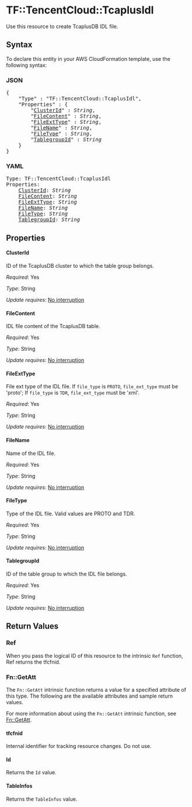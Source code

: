 # TF::TencentCloud::TcaplusIdl

Use this resource to create TcaplusDB IDL file.

## Syntax

To declare this entity in your AWS CloudFormation template, use the following syntax:

### JSON

<pre>
{
    "Type" : "TF::TencentCloud::TcaplusIdl",
    "Properties" : {
        "<a href="#clusterid" title="ClusterId">ClusterId</a>" : <i>String</i>,
        "<a href="#filecontent" title="FileContent">FileContent</a>" : <i>String</i>,
        "<a href="#fileexttype" title="FileExtType">FileExtType</a>" : <i>String</i>,
        "<a href="#filename" title="FileName">FileName</a>" : <i>String</i>,
        "<a href="#filetype" title="FileType">FileType</a>" : <i>String</i>,
        "<a href="#tablegroupid" title="TablegroupId">TablegroupId</a>" : <i>String</i>
    }
}
</pre>

### YAML

<pre>
Type: TF::TencentCloud::TcaplusIdl
Properties:
    <a href="#clusterid" title="ClusterId">ClusterId</a>: <i>String</i>
    <a href="#filecontent" title="FileContent">FileContent</a>: <i>String</i>
    <a href="#fileexttype" title="FileExtType">FileExtType</a>: <i>String</i>
    <a href="#filename" title="FileName">FileName</a>: <i>String</i>
    <a href="#filetype" title="FileType">FileType</a>: <i>String</i>
    <a href="#tablegroupid" title="TablegroupId">TablegroupId</a>: <i>String</i>
</pre>

## Properties

#### ClusterId

ID of the TcaplusDB cluster to which the table group belongs.

_Required_: Yes

_Type_: String

_Update requires_: [No interruption](https://docs.aws.amazon.com/AWSCloudFormation/latest/UserGuide/using-cfn-updating-stacks-update-behaviors.html#update-no-interrupt)

#### FileContent

IDL file content of the TcaplusDB table.

_Required_: Yes

_Type_: String

_Update requires_: [No interruption](https://docs.aws.amazon.com/AWSCloudFormation/latest/UserGuide/using-cfn-updating-stacks-update-behaviors.html#update-no-interrupt)

#### FileExtType

File ext type of the IDL file. If `file_type` is `PROTO`, `file_ext_type` must be 'proto'; If `file_type` is `TDR`, `file_ext_type` must be 'xml'.

_Required_: Yes

_Type_: String

_Update requires_: [No interruption](https://docs.aws.amazon.com/AWSCloudFormation/latest/UserGuide/using-cfn-updating-stacks-update-behaviors.html#update-no-interrupt)

#### FileName

Name of the IDL file.

_Required_: Yes

_Type_: String

_Update requires_: [No interruption](https://docs.aws.amazon.com/AWSCloudFormation/latest/UserGuide/using-cfn-updating-stacks-update-behaviors.html#update-no-interrupt)

#### FileType

Type of the IDL file. Valid values are PROTO and TDR.

_Required_: Yes

_Type_: String

_Update requires_: [No interruption](https://docs.aws.amazon.com/AWSCloudFormation/latest/UserGuide/using-cfn-updating-stacks-update-behaviors.html#update-no-interrupt)

#### TablegroupId

ID of the table group to which the IDL file belongs.

_Required_: Yes

_Type_: String

_Update requires_: [No interruption](https://docs.aws.amazon.com/AWSCloudFormation/latest/UserGuide/using-cfn-updating-stacks-update-behaviors.html#update-no-interrupt)

## Return Values

### Ref

When you pass the logical ID of this resource to the intrinsic `Ref` function, Ref returns the tfcfnid.

### Fn::GetAtt

The `Fn::GetAtt` intrinsic function returns a value for a specified attribute of this type. The following are the available attributes and sample return values.

For more information about using the `Fn::GetAtt` intrinsic function, see [Fn::GetAtt](https://docs.aws.amazon.com/AWSCloudFormation/latest/UserGuide/intrinsic-function-reference-getatt.html).

#### tfcfnid

Internal identifier for tracking resource changes. Do not use.

#### Id

Returns the <code>Id</code> value.

#### TableInfos

Returns the <code>TableInfos</code> value.

